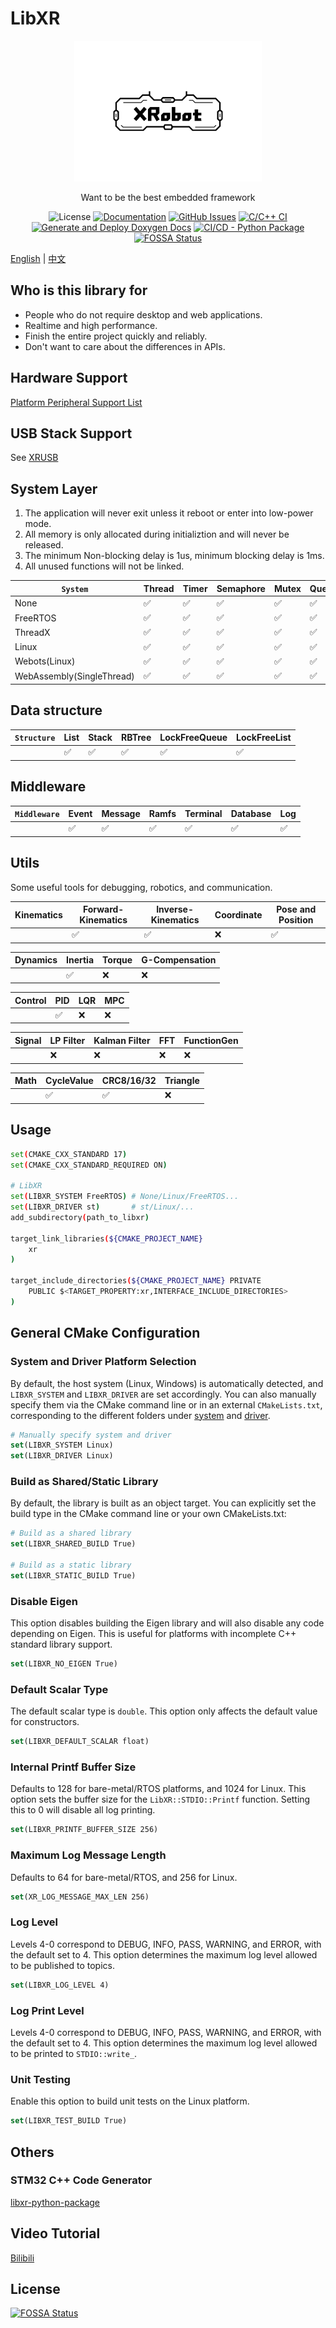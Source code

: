 # LibXR

<div align="center">

<img src="https://github.com/Jiu-xiao/LibXR_CppCodeGenerator/raw/main/imgs/XRobot.jpeg" width="300">

Want to be the best embedded framework

![License](https://img.shields.io/badge/license-Apache--2.0-blue)
[![Documentation](https://img.shields.io/badge/docs-online-brightgreen)](https://jiu-xiao.github.io/libxr/)
[![GitHub Issues](https://img.shields.io/github/issues/Jiu-xiao/libxr)](https://github.com/Jiu-xiao/libxr/issues)
[![C/C++ CI](https://github.com/Jiu-xiao/libxr/actions/workflows/check.yml/badge.svg)](https://github.com/Jiu-xiao/libxr/actions/workflows/check.yml)
[![Generate and Deploy Doxygen Docs](https://github.com/Jiu-xiao/libxr/actions/workflows/doxygen.yml/badge.svg)](https://github.com/Jiu-xiao/libxr/actions/workflows/doxygen.yml)
[![CI/CD - Python Package](https://github.com/Jiu-xiao/LibXR_CppCodeGenerator/actions/workflows/python-publish.yml/badge.svg)](https://github.com/Jiu-xiao/LibXR_CppCodeGenerator/actions/workflows/python-publish.yml)
[![FOSSA Status](https://app.fossa.com/api/projects/git%2Bgithub.com%2FJiu-xiao%2Flibxr.svg?type=shield)](https://app.fossa.com/projects/git%2Bgithub.com%2FJiu-xiao%2Flibxr?ref=badge_shield)

</div>

[English](https://github.com/Jiu-xiao/libxr/blob/main/README.md) | [中文](https://github.com/Jiu-xiao/libxr/blob/main/README.zh-CN.md)

## Who is this library for

* People who do not require desktop and web applications.
* Realtime and high performance.
* Finish the entire project quickly and reliably.
* Don't want to care about the differences in APIs.

## Hardware Support

[Platform Peripheral Support List](./doc/support.md)

## USB Stack Support

See [XRUSB](https://github.com/Jiu-xiao/XRUSB)

## System Layer

1. The application will never exit unless it reboot or enter into low-power mode.
2. All memory is only allocated during initializtion and will never be released.
3. The minimum Non-blocking delay is 1us, minimum blocking delay is 1ms.
4. All unused functions will not be linked.

| `System`                  | Thread | Timer | Semaphore | Mutex | Queue | ASync |
| ------------------------- | ------ | ----- | --------- | ----- | ----- | ----- |
| None                      | ✅      | ✅     | ✅         | ✅     | ✅     | ✅     |
| FreeRTOS                  | ✅      | ✅     | ✅         | ✅     | ✅     | ✅     |
| ThreadX                   | ✅      | ✅     | ✅         | ✅     | ✅     | ✅     |
| Linux                     | ✅      | ✅     | ✅         | ✅     | ✅     | ✅     |
| Webots(Linux)             | ✅      | ✅     | ✅         | ✅     | ✅     | ✅     |
| WebAssembly(SingleThread) | ✅      | ✅     | ✅         | ✅     | ✅     | ✅     |

## Data structure

| `Structure` | List | Stack | RBTree | LockFreeQueue | LockFreeList |
| ----------- | ---- | ----- | ------ | ------------- | ------------ |
|             | ✅    | ✅     | ✅      | ✅             | ✅            |

## Middleware

| `Middleware` | Event | Message | Ramfs | Terminal | Database | Log |
| ------------ | ----- | ------- | ----- | -------- | -------- | --- |
|              | ✅     | ✅       | ✅     | ✅        | ✅        | ✅   |

## Utils

Some useful tools for debugging, robotics, and communication.

| Kinematics | Forward-Kinematics | Inverse-Kinematics | Coordinate | Pose and Position |
| ---------- | ------------------ | ------------------ | ---------- | ----------------- |
|            | ✅                  | ✅                  | ❌          | ✅                 |

| Dynamics | Inertia | Torque | G-Compensation |
| -------- | ------- | ------ | -------------- |
|          | ✅       | ❌      | ❌              |

| Control | PID | LQR | MPC |
| ------- | --- | --- | --- |
|         | ✅   | ❌   | ❌   |

| Signal | LP Filter | Kalman Filter | FFT | FunctionGen |
| ------ | --------- | ------------- | --- | ----------- |
|        | ❌         | ❌             | ❌   | ❌           |

| Math | CycleValue | CRC8/16/32 | Triangle |
| ---- | ---------- | ---------- | -------- |
|      | ✅          | ✅          | ❌        |

## Usage

```sh
set(CMAKE_CXX_STANDARD 17)
set(CMAKE_CXX_STANDARD_REQUIRED ON)

# LibXR
set(LIBXR_SYSTEM FreeRTOS) # None/Linux/FreeRTOS...
set(LIBXR_DRIVER st)       # st/Linux/...
add_subdirectory(path_to_libxr)

target_link_libraries(${CMAKE_PROJECT_NAME}
    xr
)

target_include_directories(${CMAKE_PROJECT_NAME} PRIVATE
    PUBLIC $<TARGET_PROPERTY:xr,INTERFACE_INCLUDE_DIRECTORIES>
)
```

## General CMake Configuration

### System and Driver Platform Selection

By default, the host system (Linux, Windows) is automatically detected, and `LIBXR_SYSTEM` and `LIBXR_DRIVER` are set accordingly. You can also manually specify them via the CMake command line or in an external `CMakeLists.txt`, corresponding to the different folders under [system](./system) and [driver](./driver).

```cmake
# Manually specify system and driver
set(LIBXR_SYSTEM Linux)
set(LIBXR_DRIVER Linux)
```

### Build as Shared/Static Library

By default, the library is built as an object target. You can explicitly set the build type in the CMake command line or your own CMakeLists.txt:

```cmake
# Build as a shared library
set(LIBXR_SHARED_BUILD True)

# Build as a static library
set(LIBXR_STATIC_BUILD True)
```

### Disable Eigen

This option disables building the Eigen library and will also disable any code depending on Eigen. This is useful for platforms with incomplete C++ standard library support.

```cmake
set(LIBXR_NO_EIGEN True)
```

### Default Scalar Type

The default scalar type is `double`. This option only affects the default value for constructors.

```cmake
set(LIBXR_DEFAULT_SCALAR float)
```

### Internal Printf Buffer Size

Defaults to 128 for bare-metal/RTOS platforms, and 1024 for Linux. This option sets the buffer size for the `LibXR::STDIO::Printf` function. Setting this to 0 will disable all log printing.

```cmake
set(LIBXR_PRINTF_BUFFER_SIZE 256)
```

### Maximum Log Message Length

Defaults to 64 for bare-metal/RTOS, and 256 for Linux.

```cmake
set(XR_LOG_MESSAGE_MAX_LEN 256)
```

### Log Level

Levels 4-0 correspond to DEBUG, INFO, PASS, WARNING, and ERROR, with the default set to 4. This option determines the maximum log level allowed to be published to topics.

```cmake
set(LIBXR_LOG_LEVEL 4)
```

### Log Print Level

Levels 4-0 correspond to DEBUG, INFO, PASS, WARNING, and ERROR, with the default set to 4. This option determines the maximum log level allowed to be printed to `STDIO::write_`.

### Unit Testing

Enable this option to build unit tests on the Linux platform.

```cmake
set(LIBXR_TEST_BUILD True)
```

## Others

### STM32 C++ Code Generator

[libxr-python-package](https://pypi.org/project/libxr/)

## Video Tutorial

[Bilibili](https://www.bilibili.com/video/BV1c8XVYLERR/)

## License

[![FOSSA Status](https://app.fossa.com/api/projects/git%2Bgithub.com%2FJiu-xiao%2Flibxr.svg?type=large)](https://app.fossa.com/projects/git%2Bgithub.com%2FJiu-xiao%2Flibxr?ref=badge_large)
